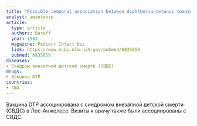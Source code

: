 ```yaml
---
title: "Possible temporal association between diphtheria-tetanus toxoid-pertussis vaccination and sudden infant death syndrome"
analyst: amantonio
article:
  type: article
  authors: Baraff
  year: 1983
  magazine: Pediatr Infect Dis
  link: https://www.ncbi.nlm.nih.gov/pubmed/6835859
  pubmed: 6835859
diseases:
- Синдром внезапной детской смерти (СВДС)
drugs:
- Вакцина DTP
countries:
- США
---
```


Вакцина DTP ассоциирована с синдромом внезапной детской смерти (СВДС) в Лос-Анжелесе. Визиты к врачу также были ассоциированы с СВДС.
